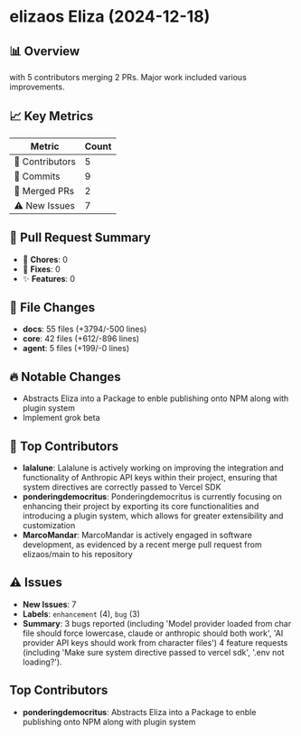 # elizaos Eliza (2024-12-18)
    
## 📊 Overview
with 5 contributors merging 2 PRs. Major work included various improvements.

## 📈 Key Metrics
| Metric | Count |
|---------|--------|
| 👥 Contributors | 5 |
| 📝 Commits | 9 |
| 🔄 Merged PRs | 2 |
| ⚠️ New Issues | 7 |

## 🔄 Pull Request Summary
- 🧹 **Chores**: 0
- 🐛 **Fixes**: 0
- ✨ **Features**: 0

## 📁 File Changes
- **docs**: 55 files (+3794/-500 lines)
- **core**: 42 files (+612/-896 lines)
- **agent**: 5 files (+199/-0 lines)

## 🔥 Notable Changes
- Abstracts Eliza into a Package to enble publishing onto NPM along with plugin system
- Implement grok beta

## 👥 Top Contributors
- **lalalune**: Lalalune is actively working on improving the integration and functionality of Anthropic API keys within their project, ensuring that system directives are correctly passed to Vercel SDK
- **ponderingdemocritus**: Ponderingdemocritus is currently focusing on enhancing their project by exporting its core functionalities and introducing a plugin system, which allows for greater extensibility and customization
- **MarcoMandar**: MarcoMandar is actively engaged in software development, as evidenced by a recent merge pull request from elizaos/main to his repository

## ⚠️ Issues
- **New Issues**: 7
- **Labels**: `enhancement` (4), `bug` (3)
- **Summary**: 3 bugs reported (including 'Model provider loaded from char file should force lowercase, claude or anthropic should both work', 'AI provider API keys should work from character files') 4 feature requests (including 'Make sure system directive passed to vercel sdk', '.env not loading?').

## Top Contributors
- **ponderingdemocritus**: Abstracts Eliza into a Package to enble publishing onto NPM along with plugin system